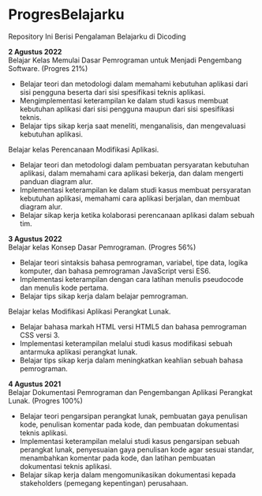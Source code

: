 # ProgresBelajarku
Repository Ini Berisi Pengalaman Belajarku di Dicoding


**2 Agustus 2022**  
Belajar Kelas Memulai Dasar Pemrograman untuk Menjadi Pengembang Software. (Progres 21%)
  * Belajar teori dan metodologi dalam memahami kebutuhan aplikasi dari sisi pengguna beserta dari sisi spesifikasi teknis aplikasi. 
  * Mengimplementasi keterampilan ke dalam studi kasus membuat kebutuhan aplikasi dari sisi pengguna maupun dari sisi spesifikasi teknis.
  * Belajar tips sikap kerja saat meneliti, menganalisis, dan mengevaluasi kebutuhan aplikasi. 

Belajar kelas Perencanaan Modifikasi Aplikasi. 
  * Belajar teori dan metodologi dalam pembuatan persyaratan kebutuhan aplikasi, dalam memahami cara aplikasi bekerja, dan dalam mengerti panduan diagram alur.
  * Implementasi keterampilan ke dalam studi kasus membuat persyaratan kebutuhan aplikasi, memahami cara aplikasi berjalan, dan membuat diagram alur.
  * Belajar sikap kerja ketika kolaborasi perencanaan aplikasi dalam sebuah tim.

**3 Agustus 2022**  
Belajar kelas  Konsep Dasar Pemrograman. (Progres 56%)
  * Belajar teori sintaksis bahasa pemrograman, variabel, tipe data, logika komputer, dan bahasa pemrograman JavaScript versi ES6.
  * Implementasi keterampilan dengan cara latihan menulis pseudocode dan menulis kode pertama. 
  * Belajar tips sikap kerja dalam belajar pemrograman. 

Belajar kelas Modifikasi Aplikasi Perangkat Lunak.
  * Belajar bahasa markah HTML versi HTML5 dan bahasa pemrograman CSS versi 3.
  * Implementasi keterampilan melalui studi kasus modifikasi sebuah antarmuka aplikasi perangkat lunak. 
  * Belajar tips sikap kerja dalam meningkatkan keahlian sebuah bahasa pemrograman.  

**4 Agustus 2021**  
Belajar Dokumentasi Pemrograman dan Pengembangan Aplikasi Perangkat Lunak. (Progres 100%)
  * Belajar teori pengarsipan perangkat lunak, pembuatan gaya penulisan kode, penulisan komentar pada kode, dan pembuatan dokumentasi teknis aplikasi.
  * Implementasi keterampilan melalui studi kasus pengarsipan sebuah perangkat lunak, penyesuaian gaya penulisan kode agar sesuai standar, menambahkan komentar pada kode, dan latihan pembuatan dokumentasi teknis aplikasi.
  * Belajar sikap kerja dalam mengomunikasikan dokumentasi kepada stakeholders (pemegang kepentingan) perusahaan. 
  
